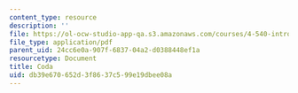 ```yaml
---
content_type: resource
description: ''
file: https://ol-ocw-studio-app-qa.s3.amazonaws.com/courses/4-540-introduction-to-shape-grammars-i-fall-2018/db39e670652d3f8637c599e19dbee08a_MIT4_540F18_coda.pdf
file_type: application/pdf
parent_uid: 24cc6e0a-907f-6837-04a2-d0388448ef1a
resourcetype: Document
title: Coda
uid: db39e670-652d-3f86-37c5-99e19dbee08a
---
```

